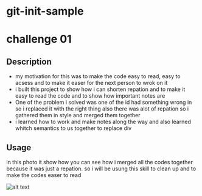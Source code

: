 # git-init-sample
# challenge 01

## Description

- my motivation for this was to make the code easy to read, easy to acsess and to make it easer for the next person to wrok on it
- i built this project to show how i can shorten repation and to make it easy to read the code and to show how important notes are 
- One of the problem i solved was one of the id had something wrong in so i replaced it with the right thing also there was alot of repation 
so i gathered them in style and merged them together
- i learned how to work and make notes along the way and also learned whitch semantics to us together to replace div


## Usage

in this photo it show how you can see how i merged all the codes together because it was just a repation. so i will be usung this skill to clean up and to make the codes easer to read 

![alt text](assets/Screenshot.png)




